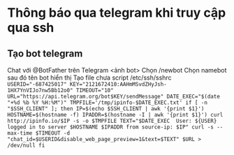 # Thông báo qua telegram khi truy cập qua ssh
## Tạo bot telegram
Chat với @BotFather trên Telegram
<ảnh bot>
Chọn /newbot
Chọn namebot sau đó tên bot hiển thị
Tạo file chưa script /etc/ssh/sshrc
``USERID="-687425017"
KEY="2121672410:AAHmMSvdZHyJsh-1HX7YnVIJo7nw5Bb12o0"
TIMEOUT="10"
URL="https://api.telegram.org/bot$KEY/sendMessage"
DATE_EXEC="$(date "+%d %b %Y %H:%M")"
TMPFILE='/tmp/ipinfo-$DATE_EXEC.txt'
if [ -n "$SSH_CLIENT" ]; then
        IP=$(echo $SSH_CLIENT | awk '{print $1}')
        HOSTNAME=$(hostname -f)
        IPADDR=$(hostname -I | awk '{print $1}')
        curl http://ipinfo.io/$IP -s -o $TMPFILE
        TEXT="$DATE_EXEC  User: ${USER} logged in to server $HOSTNAME $IPADDR from source-ip: $IP"
        curl -s --max-time $TIMEOUT -d "chat_id=$USERID&disable_web_page_preview=1&text=$TEXT" $URL > /dev/null
fi``
